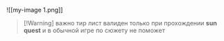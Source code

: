 ![[my-image 1.png]]

>[!Warning] важно
>тир лист валиден только при прохождении **sun quest** и в обычной игре по сюжету не поможет